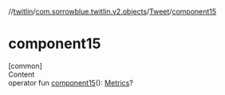 //[twitlin](../../index.md)/[com.sorrowblue.twitlin.v2.objects](../index.md)/[Tweet](index.md)/[component15](component15.md)



# component15  
[common]  
Content  
operator fun [component15](component15.md)(): [Metrics](../-metrics/index.md)?  



